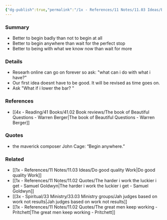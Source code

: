 ```yaml
---
{"dg-publish":true,"permalink":"/1x - References/11 Notes/11.03 Ideas/Begin badly anywhere/","title":"Begin badly anywhere","noteIcon":"","created":"2023-06-05T22:09:27.000+03:00","updated":"2024-02-14T20:18:35.613+03:00"}
---
```



### Summary
- Better to begin badly than not to begin at all
- Better to begin anywhere than wait for the perfect stop
- Better to being with what we know now than wait for more

### Details
- Researh online can go on forever so ask: "what can i do with what i have?"
- Our first idea doesnt have to be good. It will be revised as time goes on.
- Ask "What if i lower the bar? "

### References
- [[4x - Reading/41 Books/41.02 Book reviews/The book of Beautiful Questions - Warren Berger\|The book of Beautiful Questions - Warren Berger]]

### Quotes
- the maverick composer John Cage: “Begin anywhere.”

### Related
- [[1x - References/11 Notes/11.03 Ideas/Do good quality Work\|Do good quality Work]]
- [[1x - References/11 Notes/11.02 Quotes/The harder i work the luckier i get - Samuel Goldwyn\|The harder i work the luckier i get - Samuel Goldwyn]]
- [[3x - Spiritual/33 Ministry/33.03 Ministry groups/Jah judges based on work not results\|Jah judges based on work not results]]
- [[1x - References/11 Notes/11.02 Quotes/The great men keep working - Pritchett\|The great men keep working - Pritchett]]